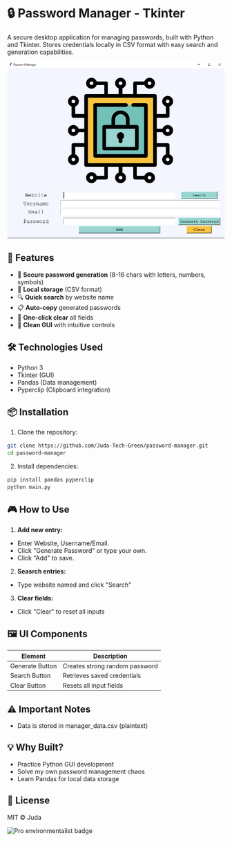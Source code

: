 # 🔒 Password Manager - Tkinter

A secure desktop application for managing passwords, built with Python and Tkinter. Stores credentials locally in CSV format with easy search and generation capabilities.

![Password Manager Screenshot](./preview.PNG) 

## 🌟 Features
- 🔐 **Secure password generation** (8-16 chars with letters, numbers, symbols)
- 📂 **Local storage** (CSV format)
- 🔍 **Quick search** by website name
- 📋 **Auto-copy** generated passwords
- 🧹 **One-click clear** all fields
- 🎨 **Clean GUI** with intuitive controls

## 🛠️ Technologies Used
- Python 3
- Tkinter (GUI)
- Pandas (Data management)
- Pyperclip (Clipboard integration)

## 📦 Installation
1. Clone the repository:
```bash
git clone https://github.com/Juda-Tech-Green/password-manager.git
cd password-manager
```

2. Install dependencies:
```bash
pip install pandas pyperclip
python main.py
```
## 🎮 How to Use
1. **Add new entry:**
  - Enter Website, Username/Email.
  - Click "Generate Password" or type your own.
  - Click "Add" to save.
2. **Seasrch entries:**
  - Type website named and click "Search"
3. **Clear fields:**
  - Click "Clear" to reset all inputs

## 🖼️  UI Components
Element  | Description
------------- | -------------
Generate Button  | Creates strong random password
Search Button  | Retrieves saved credentials
Clear Button  | Resets all input fields

## ⚠️ Important Notes
- Data is stored in manager_data.csv (plaintext)
  
## 💡 Why Built?  
- Practice Python GUI development  
- Solve my own password management chaos  
- Learn Pandas for local data storage  
## 📜 License
MIT © Juda

![Pro environmentalist badge](https://img.shields.io/badge/dev-environmentalist-green)
